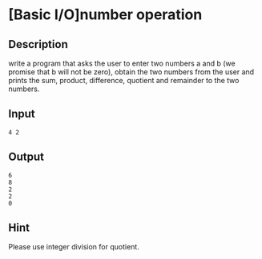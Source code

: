 # [Basic I/O]number operation

## Description

write a program that asks the user to enter two numbers a and b (we promise that b will not be zero), obtain the two numbers from the user and prints the sum, product, difference, quotient and remainder to the two numbers.

## Input
```
4 2
```

## Output
```
6
8
2
2
0
```

## Hint
Please use integer division for quotient.

